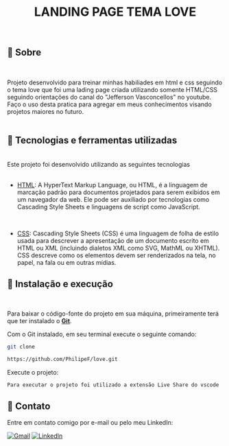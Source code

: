 <div align="center">
<h1> LANDING PAGE TEMA LOVE </h1>
</div>
<br>

## 📃 Sobre

<br>

Projeto desenvolvido para treinar minhas habiliades em html e css seguindo o tema love que foi uma lading page criada utilizando somente HTML/CSS seguindo orientações do canal do "Jefferson Vasconcellos" no   youtube. Faço o uso desta pratica para agregar em meus conhecimentos visando projetos maiores no futuro.
<br>
<br>

## 🚀 Tecnologias e ferramentas utilizadas

<br>
Este projeto foi desenvolvido utilizando as seguintes tecnologias
<br>
<br>

- [HTML](https://en.wikipedia.org/wiki/HTML): A HyperText Markup Language, ou HTML, é a linguagem de marcação padrão para documentos projetados para serem exibidos em um navegador da web. Ele pode ser auxiliado por tecnologias como Cascading Style Sheets e linguagens de script como JavaScript.
<br>

- [CSS](https://developer.mozilla.org/en-US/docs/Web/CSS): Cascading Style Sheets (CSS) é uma linguagem de folha de estilo usada para descrever a apresentação de um documento escrito em HTML ou XML (incluindo dialetos XML como SVG, MathML ou XHTML). CSS descreve como os elementos devem ser renderizados na tela, no papel, na fala ou em outras mídias.

## 🔧 Instalação e execução

<br>

Para baixar o código-fonte do projeto em sua máquina, primeiramente terá que ter instalado o [**Git**](https://git-scm.com/).

Com o Git instalado, em seu terminal execute o seguinte comando:

```bash
git clone  

https://github.com/PhilipeF/love.git
```

Execute o projeto:

```
Para executar o projeto foi utilizado a extensão Live Share do vscode
```

## 📲 Contato

Entre em contato comigo por e-mail ou pelo meu LinkedIn:

<a href="mailto:philipsferreiraa@gmail.com"><img src="https://img.shields.io/badge/Gmail-D14836?style=for-the-badge&logo=gmail&logoColor=white" alt="Gmail"/></a>
<a href="https://www.linkedin.com/in/philipe-ferreira-60696388/"><img src="https://img.shields.io/badge/linkedin%20-%230077B5.svg?&style=for-the-badge&logo=linkedin&logoColor=white" alt="LinkedIn"/></a>
